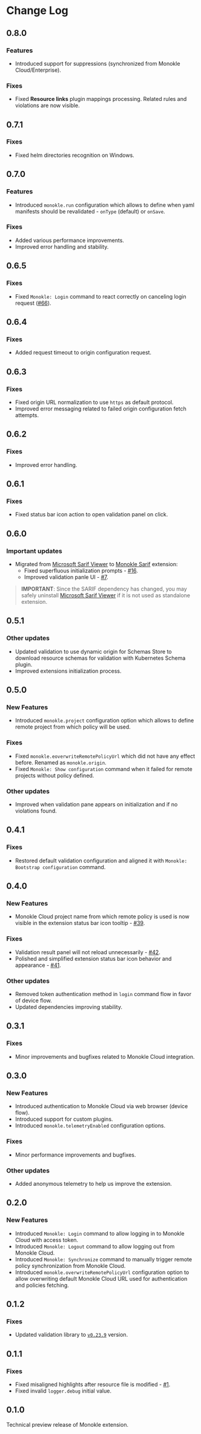 # Change Log

## 0.8.0

### Features

* Introduced support for suppressions (synchronized from Monokle Cloud/Enterprise).

### Fixes

* Fixed **Resource links** plugin mappings processing. Related rules and violations are now visible.

## 0.7.1

### Fixes

* Fixed helm directories recognition on Windows.

## 0.7.0

### Features

* Introduced `monokle.run` configuration which allows to define when yaml manifests should be revalidated - `onType` (default) or `onSave`.

### Fixes

* Added various performance improvements.
* Improved error handling and stability.

## 0.6.5

### Fixes

* Fixed `Monokle: Login` command to react correctly on canceling login request ([#66](https://github.com/kubeshop/vscode-monokle/issues/66)).

## 0.6.4

### Fixes

* Added request timeout to origin configuration request.

## 0.6.3

### Fixes

* Fixed origin URL normalization to use `https` as default protocol.
* Improved error messaging related to failed origin configuration fetch attempts.

## 0.6.2

### Fixes

* Improved error handling.

## 0.6.1

### Fixes

* Fixed status bar icon action to open validation panel on click.

## 0.6.0

### Important updates

* Migrated from [Microsoft Sarif Viewer](https://marketplace.visualstudio.com/items?itemName=MS-SarifVSCode.sarif-viewer) to [Monokle Sarif](https://marketplace.visualstudio.com/items?itemName=kubeshop.monokle-sarif) extension:
  * Fixed superfluous initialization prompts - [#16](https://github.com/kubeshop/vscode-monokle/issues/16).
  * Improved validation panle UI - [#7](https://github.com/kubeshop/vscode-monokle/issues/7).

> **IMPORTANT**: Since the SARIF dependency has changed, you may safely uninstall [Microsoft Sarif Viewer](https://marketplace.visualstudio.com/items?itemName=MS-SarifVSCode.sarif-viewer) if it is not used as standalone extension.

## 0.5.1

### Other updates

* Updated validation to use dynamic origin for Schemas Store to download resource schemas for validation with Kubernetes Schema plugin.
* Improved extensions initialization process.

## 0.5.0

### New Features

* Introduced `monokle.project` configuration option which allows to define remote project from which policy will be used.

### Fixes

* Fixed `monokle.eoverwriteRemotePolicyUrl` which did not have any effect before. Renamed as `monokle.origin`.
* Fixed `Monokle: Show configuration` command when it failed for remote projects without policy defined.

### Other updates

* Improved when validation pane appears on initialization and if no violations found.

## 0.4.1

### Fixes

* Restored default validation configuration and aligned it with `Monokle: Bootstrap configuration` command.

## 0.4.0

### New Features

* Monokle Cloud project name from which remote policy is used is now visible in the extension status bar icon tooltip - [#39](https://github.com/kubeshop/vscode-monokle/issues/39).

### Fixes

* Validation result panel will not reload unnecessarily - [#42](https://github.com/kubeshop/vscode-monokle/issues/42).
* Polished and simplified extension status bar icon behavior and appearance - [#41](https://github.com/kubeshop/vscode-monokle/issues/41).

### Other updates

* Removed token authentication method in `login` command flow in favor of device flow.
* Updated dependencies improving stability.

## 0.3.1

### Fixes

* Minor improvements and bugfixes related to Monokle Cloud integration.

## 0.3.0

### New Features

* Introduced authentication to Monokle Cloud via web browser (device flow).
* Introduced support for custom plugins.
* Introduced `monokle.telemetryEnabled` configuration options.

### Fixes

* Minor performance improvements and bugfixes.

### Other updates

* Added anonymous telemetry to help us improve the extension.

## 0.2.0

### New Features

* Introduced `Monokle: Login` command to allow logging in to Monokle Cloud with access token.
* Introduced `Monokle: Logout` command to allow logging out from Monokle Cloud.
* Introduced `Monokle: Synchronize` command to manually trigger remote policy synchronization from Monokle Cloud.
* Introduced `monokle.overwriteRemotePolicyUrl` configuration option to allow overwriting default Monokle Cloud URL used for authentication and policies fetching.

## 0.1.2

### Fixes

* Updated validation library to [`v0.23.9`](https://github.com/kubeshop/monokle-core/releases/tag/%40monokle%2Fvalidation%400.23.9) version.

## 0.1.1

### Fixes

* Fixed misaligned highlights after resource file is modified - [#1](https://github.com/kubeshop/vscode-monokle/issues/1).
* Fixed invalid `logger.debug` initial value.

## 0.1.0

Technical preview release of Monokle extension.
